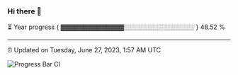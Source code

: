 ### Hi there 👋

⏳ Year progress { ▓▓▓▓▓▓▓▓▓▓▓▓▓▓░░░░░░░░░░░░░░░░ } 48.52 %

---

⏰ Updated on Tuesday, June 27, 2023, 1:57 AM UTC

![Progress Bar CI](https://github.com/arthurbuhl/arthurbuhl/workflows/Progress%20Bar%20CI/badge.svg)
